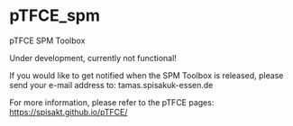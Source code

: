 # pTFCE_spm
pTFCE SPM Toolbox

Under development, currently not functional!

If you would like to get notified when the SPM Toolbox is released, please send your e-mail address to:
tamas.spisak<at>uk-essen.de
  
For more information, please refer to the pTFCE pages: https://spisakt.github.io/pTFCE/
